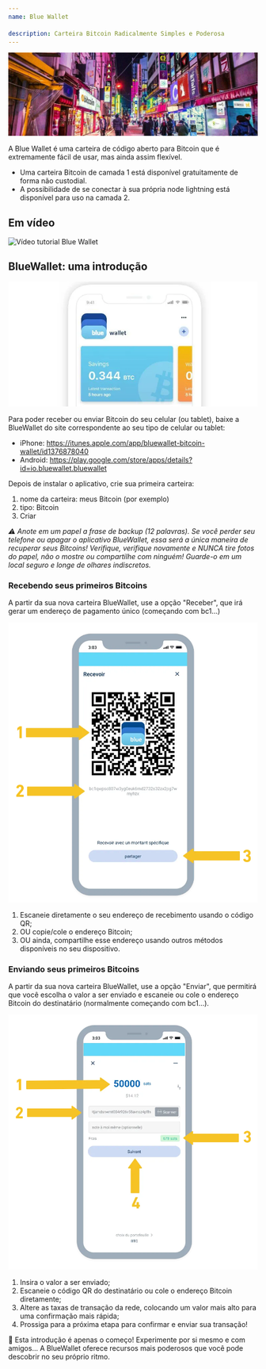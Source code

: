```yaml
---
name: Blue Wallet

description: Carteira Bitcoin Radicalmente Simples e Poderosa
---
```


![capa](assets/cover.jpeg)

A Blue Wallet é uma carteira de código aberto para Bitcoin que é extremamente fácil de usar, mas ainda assim flexível.

- Uma carteira Bitcoin de camada 1 está disponível gratuitamente de forma não custodial.
- A possibilidade de se conectar à sua própria node lightning está disponível para uso na camada 2.

## Em vídeo

![Vídeo tutorial Blue Wallet](https://www.youtube.com/watch?v=UCAtFgkdJtM)

## BlueWallet: uma introdução

![imagem](assets/1.webp)

Para poder receber ou enviar Bitcoin do seu celular (ou tablet), baixe a BlueWallet do site correspondente ao seu tipo de celular ou tablet:

- iPhone: https://itunes.apple.com/app/bluewallet-bitcoin-wallet/id1376878040
- Android: https://play.google.com/store/apps/details?id=io.bluewallet.bluewallet

Depois de instalar o aplicativo, crie sua primeira carteira:

1. nome da carteira: meus Bitcoin (por exemplo)
2. tipo: Bitcoin
3. Criar

_⚠️ Anote em um papel a frase de backup (12 palavras). Se você perder seu telefone ou apagar o aplicativo BlueWallet, essa será a única maneira de recuperar seus Bitcoins! Verifique, verifique novamente e NUNCA tire fotos do papel, não o mostre ou compartilhe com ninguém! Guarde-o em um local seguro e longe de olhares indiscretos._

### Recebendo seus primeiros Bitcoins

A partir da sua nova carteira BlueWallet, use a opção "Receber", que irá gerar um endereço de pagamento único (começando com bc1...)

![imagem](assets/2.webp)

1. Escaneie diretamente o seu endereço de recebimento usando o código QR;
2. OU copie/cole o endereço Bitcoin;
3. OU ainda, compartilhe esse endereço usando outros métodos disponíveis no seu dispositivo.

### Enviando seus primeiros Bitcoins

A partir da sua nova carteira BlueWallet, use a opção "Enviar", que permitirá que você escolha o valor a ser enviado e escaneie ou cole o endereço Bitcoin do destinatário (normalmente começando com bc1...).

![imagem](assets/3.webp)

1. Insira o valor a ser enviado;
2. Escaneie o código QR do destinatário ou cole o endereço Bitcoin diretamente;
3. Altere as taxas de transação da rede, colocando um valor mais alto para uma confirmação mais rápida;
4. Prossiga para a próxima etapa para confirmar e enviar sua transação!

🥇 Esta introdução é apenas o começo! Experimente por si mesmo e com amigos... A BlueWallet oferece recursos mais poderosos que você pode descobrir no seu próprio ritmo.
